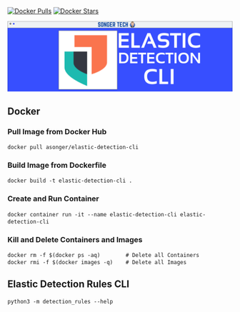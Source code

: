 [![Docker Pulls](https://img.shields.io/docker/pulls/asonger/elastic-detection-cli.svg)](https://hub.docker.com/r/asonger/elastic-detection-cli/)
[![Docker Stars](https://img.shields.io/docker/stars/asonger/elastic-detection-cli.svg)](https://hub.docker.com/r/asonger/elastic-detection-cli/)

![](https://github.com/austinsonger/elastic-detection-cli/raw/main/Elastic%20Detection%20CLI%20-%20L.png)

## Docker

### Pull Image from Docker Hub

```
docker pull asonger/elastic-detection-cli
```


### Build Image from Dockerfile

```
docker build -t elastic-detection-cli .
```


### Create and Run Container


```
docker container run -it --name elastic-detection-cli elastic-detection-cli
```


### Kill and Delete Containers and Images

```
docker rm -f $(docker ps -aq)        # Delete all Containers
docker rmi -f $(docker images -q)    # Delete all Images
```


## Elastic Detection Rules CLI

```
python3 -m detection_rules --help
```

## 




## 












